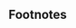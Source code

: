 ## Footnotes
[^1]: Usually contained in an ebuild, PKGBUILD, rules or spec file, depending on the package being built.
